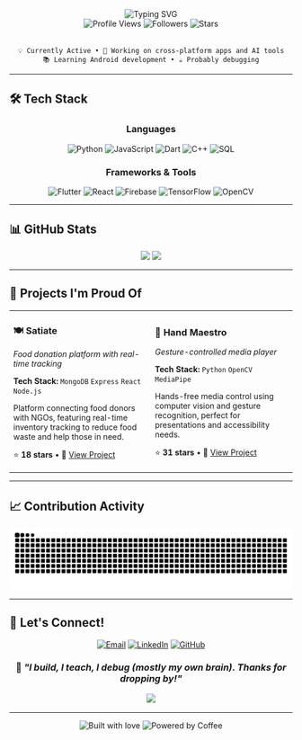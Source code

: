 <div align="center">
  <img src="https://readme-typing-svg.herokuapp.com?font=Fira+Code&size=50&duration=3000&pause=1000&color=6366F1&center=true&vCenter=true&width=600&height=100&lines=Hi%2C+I+am+Hira;Flutter+dev;AI%2FML+research;CS+%40+NUST" alt="Typing SVG" />
</div>



<div align="center">
  <img src="https://komarev.com/ghpvc/?username=hsajid-cs&color=blueviolet&style=flat-square&label=Profile+Views" alt="Profile Views" />
  <img src="https://img.shields.io/github/followers/hsajid-cs?style=flat-square&color=blue" alt="Followers" />
  <img src="https://img.shields.io/github/stars/hsajid-cs?style=flat-square&color=yellow" alt="Stars" />
</div>

<br>

<div align="center">
  
  ```
  💡 Currently Active • 🚀 Working on cross-platform apps and AI tools
  📚 Learning Android development • ☕ Probably debugging
  ```
  
</div>

---


## 🛠️ Tech Stack

<div align="center">

### Languages
![Python](https://img.shields.io/badge/Python-3776AB?style=for-the-badge&logo=python&logoColor=white)
![JavaScript](https://img.shields.io/badge/JavaScript-F7DF1E?style=for-the-badge&logo=javascript&logoColor=black)
![Dart](https://img.shields.io/badge/Dart-0175C2?style=for-the-badge&logo=dart&logoColor=white)
![C++](https://img.shields.io/badge/C++-00599C?style=for-the-badge&logo=cplusplus&logoColor=white)
![SQL](https://img.shields.io/badge/SQL-336791?style=for-the-badge&logo=postgresql&logoColor=white)

### Frameworks & Tools
![Flutter](https://img.shields.io/badge/Flutter-02569B?style=for-the-badge&logo=flutter&logoColor=white)
![React](https://img.shields.io/badge/React-20232A?style=for-the-badge&logo=react&logoColor=61DAFB)
![Firebase](https://img.shields.io/badge/Firebase-FFCA28?style=for-the-badge&logo=firebase&logoColor=black)
![TensorFlow](https://img.shields.io/badge/TensorFlow-FF6F00?style=for-the-badge&logo=tensorflow&logoColor=white)
![OpenCV](https://img.shields.io/badge/OpenCV-5C3EE8?style=for-the-badge&logo=opencv&logoColor=white)

</div>

---

## 📊 GitHub Stats

<div align="center">
  <img height="180em" src="https://github-readme-stats.vercel.app/api?username=hsajid-cs&show_icons=true&theme=radical&hide_border=true&count_private=true"/>
  <img height="180em" src="https://github-readme-stats.vercel.app/api/top-langs/?username=hsajid-cs&layout=compact&theme=radical&hide_border=true"/>
</div>

---

## 🚀 Projects I'm Proud Of

<table>
<tr>
<td width="50%">

### 🍽️ Satiate
*Food donation platform with real-time tracking*

**Tech Stack:** `MongoDB` `Express` `React` `Node.js`

Platform connecting food donors with NGOs, featuring real-time inventory tracking to reduce food waste and help those in need.

⭐ **18 stars** • 🔗 [View Project](#)

</td>
<td width="50%">

### 👋 Hand Maestro
*Gesture-controlled media player*

**Tech Stack:** `Python` `OpenCV` `MediaPipe`

Hands-free media control using computer vision and gesture recognition, perfect for presentations and accessibility needs.

⭐ **31 stars** • 🔗 [View Project](#)

</td>
</tr>
</table>


---

## 📈 Contribution Activity

<div align="center">
  <img src="https://raw.githubusercontent.com/hsajid-cs/hsajid-cs/output/snake.svg" alt="Snake animation" />
</div>

---

## 🤝 Let's Connect!

<div align="center">

[![Email](https://img.shields.io/badge/Email-D14836?style=for-the-badge&logo=gmail&logoColor=white)](mailto:hirasajid.dev@gmail.com)
[![LinkedIn](https://img.shields.io/badge/LinkedIn-0077B5?style=for-the-badge&logo=linkedin&logoColor=white)](https://linkedin.com/in/hsajid-cs)
[![GitHub](https://img.shields.io/badge/GitHub-100000?style=for-the-badge&logo=github&logoColor=white)](https://github.com/hsajid-cs)

</div>

<div align="center">
  
  ### 💭 *"I build, I teach, I debug (mostly my own brain). Thanks for dropping by!"*
  
  <img src="https://capsule-render.vercel.app/api?type=waving&color=gradient&height=100&section=footer&text=Thanks%20for%20visiting!&fontSize=16&fontColor=fff&animation=twinkling" />
  
</div>

---

<div align="center">
  <img src="https://forthebadge.com/images/badges/built-with-love.svg" alt="Built with love"/>
  <img src="https://forthebadge.com/images/badges/powered-by-coffee.svg" alt="Powered by Coffee"/>
</div>
